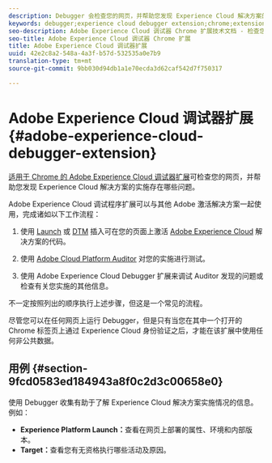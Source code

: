 ```yaml
---
description: Debugger 会检查您的网页，并帮助您发现 Experience Cloud 解决方案的实施存在哪些问题
keywords: debugger;experience cloud debugger extension;chrome;extension
seo-description: Adobe Experience Cloud 调试器 Chrome 扩展技术文档 - 检查您的网页，并了解您的 Experience Cloud 解决方案实施中存在的问题
seo-title: Adobe Experience Cloud 调试器 Chrome 扩展
title: Adobe Experience Cloud 调试器扩展
uuid: 42e2c8a2-548a-4a3f-b57d-532535a0e7b9
translation-type: tm+mt
source-git-commit: 9bb030d94db1a1e70ecda3d62caf542d7f750317

---
```



# Adobe Experience Cloud 调试器扩展{#adobe-experience-cloud-debugger-extension}

[适用于 Chrome 的 Adobe Experience Cloud 调试器扩展](https://chrome.google.com/webstore/detail/adobe-experience-cloud-de/ocdmogmohccmeicdhlhhgepeaijenapj)可检查您的网页，并帮助您发现 Experience Cloud 解决方案的实施存在哪些问题。

Adobe Experience Cloud 调试程序扩展可以与其他 Adobe 激活解决方案一起使用，完成诸如以下工作流程：

1. 使用 [Launch](https://docs.adobe.com/content/help/en/launch/using/overview.html) 或 [DTM](https://docs.adobe.com/content/help/en/dtm/using/dtm-home.html) 插入可在您的页面上激活 [Adobe Experience Cloud](https://docs.adobe.com/content/help/en/experience-cloud/user-guides/home.html) 解决方案的代码。

1. 使用 [Adobe Cloud Platform Auditor](https://docs.adobe.com/content/help/en/auditor/using/overview.html) 对您的实施进行测试。
1. 使用 Adobe Experience Cloud Debugger 扩展来调试 Auditor 发现的问题或检查有关您实施的其他信息。

不一定按照列出的顺序执行上述步骤，但这是一个常见的流程。

尽管您可以在任何网页上运行 Debugger，但是只有当您在其中一个打开的 Chrome 标签页上通过 Experience Cloud 身份验证之后，才能在该扩展中使用任何非公共数据。

## 用例 {#section-9fcd0583ed184943a8f0c2d3c00658e0}

使用 Debugger 收集有助于了解 Experience Cloud 解决方案实施情况的信息。例如：

* **Experience Platform Launch：**&#x200B;查看在网页上部署的属性、环境和内部版本。
* **Target：**&#x200B;查看您有无资格执行哪些活动及原因。
